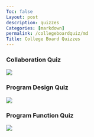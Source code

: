 ```yaml
---
Toc: false
Layout: post
description: quizzes
Categories: [markdown]
permalink: /collegeboardquiz/md
Title: College Board Quizzes
---
```


### Collaboration Quiz
![]({{site.baseurl}}/images/CollaborationQuiz.png)

### Program Design Quiz
![]({{site.baseurl}}/images/ProgramDesignQuiz.png)

### Program Function Quiz
![]({{site.baseurl}}/images/ProgramFunctionQuiz.png)